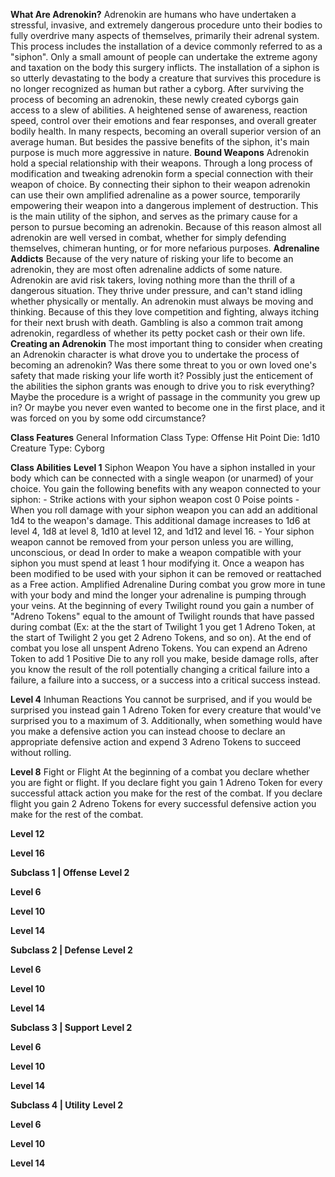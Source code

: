 **What Are Adrenokin?**
	Adrenokin are humans who have undertaken a stressful, invasive, and extremely dangerous procedure unto their bodies to fully overdrive many aspects of themselves, primarily their adrenal system. This process includes the installation of a device commonly referred to as a "siphon". Only a small amount of people can undertake the extreme agony and taxation on the body this surgery inflicts. The installation of a siphon is so utterly devastating to the body a creature that survives this procedure is no longer recognized as human but rather a cyborg.
	After surviving the process of becoming an adrenokin, these newly created cyborgs gain access to a slew of abilities. A heightened sense of awareness, reaction speed, control over their emotions and fear responses, and overall greater bodily health. In many respects, becoming an overall superior version of an average human. But besides the passive benefits of the siphon, it's main purpose is much more aggressive in nature.
**Bound Weapons**
	Adrenokin hold a special relationship with their weapons. Through a long process of modification and tweaking adrenokin form a special connection with their weapon of choice. By connecting their siphon to their weapon adrenokin can use their own amplified adrenaline as a power source, temporarily empowering their weapon into a dangerous implement of destruction. This is the main utility of the siphon, and serves as the primary cause for a person to pursue becoming an adrenokin. Because of this reason almost all adrenokin are well versed in combat, whether for simply defending themselves, chimeran hunting, or for more nefarious purposes.
**Adrenaline Addicts**
	Because of the very nature of risking your life to become an adrenokin, they are most often adrenaline addicts of some nature. Adrenokin are avid risk takers, loving nothing more than the thrill of a dangerous situation. They thrive under pressure, and can't stand idling whether physically or mentally. An adrenokin must always be moving and thinking. Because of this they love competition and fighting, always itching for their next brush with death. Gambling is also a common trait among adrenokin, regardless of whether its petty pocket cash or their own life.
**Creating an Adrenokin**
	The most important thing to consider when creating an Adrenokin character is what drove you to undertake the process of becoming an adrenokin? Was there some threat to you or own loved one's safety that made risking your life worth it? Possibly just the enticement of the abilities the siphon grants was enough to drive you to risk everything? Maybe the procedure is a wright of passage in the community you grew up in? Or maybe you never even wanted to become one in the first place, and it was forced on you by some odd circumstance?

**Class Features**
General Information
	Class Type: Offense
	Hit Point Die: 1d10
	Creature Type: Cyborg

**Class Abilities**
**Level 1**
Siphon Weapon
	You have a siphon installed in your body which can be connected with a single weapon (or unarmed) of your choice. You gain the following benefits with any weapon connected to your siphon:
	- Strike actions with your siphon weapon cost 0 Poise points
	- When you roll damage with your siphon weapon you can add an additional 1d4 to the weapon's damage. This additional damage increases to 1d6 at level 4, 1d8 at level 8, 1d10 at level 12, and 1d12 and level 16.
	- Your siphon weapon cannot be removed from your person unless you are willing, unconscious, or dead
	In order to make a weapon compatible with your siphon you must spend at least 1 hour modifying it. Once a weapon has been modified to be used with your siphon it can be removed or reattached as a Free action.
Amplified Adrenaline
	During combat you grow more in tune with your body and mind the longer your adrenaline is pumping through your veins. At the beginning of every Twilight round you gain a number of "Adreno Tokens" equal to the amount of Twilight rounds that have passed during combat (Ex: at the the start of Twilight 1 you get 1 Adreno Token, at the start of Twilight 2 you get 2 Adreno Tokens, and so on). At the end of combat you lose all unspent Adreno Tokens.
	You can expend an Adreno Token to add 1 Positive Die to any roll you make, beside damage rolls, after you know the result of the roll potentially changing a critical failure into a failure, a failure into a success, or a success into a critical success instead.

**Level 4**
Inhuman Reactions
	You cannot be surprised, and if you would be surprised you instead gain 1 Adreno Token for every creature that would've surprised you to a maximum of 3. Additionally, when something would have you make a defensive action you can instead choose to declare an appropriate  defensive action and expend 3 Adreno Tokens to succeed without rolling.

**Level 8**
Fight or Flight
	At the beginning of a combat you declare whether you are fight or flight. If you declare fight you gain 1 Adreno Token for every successful attack action you make for the rest of the combat. If you declare flight you gain 2 Adreno Tokens for every successful defensive action you make for the rest of the combat.

**Level 12**


**Level 16**






**Subclass 1 | Offense**
**Level 2**


**Level 6**


**Level 10**


**Level 14**



**Subclass 2 | Defense**
**Level 2**


**Level 6**


**Level 10**


**Level 14**



**Subclass 3 | Support**
**Level 2**


**Level 6**


**Level 10**


**Level 14**



**Subclass 4 | Utility**
**Level 2**


**Level 6**


**Level 10**


**Level 14**